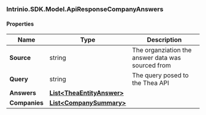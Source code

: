 [//]: # (CLASS:Intrinio.SDK.Model.ApiResponseCompanyAnswers)

[//]: # (KIND:object)

### Intrinio.SDK.Model.ApiResponseCompanyAnswers
#### Properties

[//]: # (START_DEFINITION)

Name | Type | Description
------------ | ------------- | -------------
**Source** | string | The organziation the answer data was sourced from &nbsp;
**Query** | string | The query posed to the Thea API &nbsp;
**Answers** | [**List&lt;TheaEntityAnswer&gt;**](TheaEntityAnswer.md) |  &nbsp;
**Companies** | [**List&lt;CompanySummary&gt;**](CompanySummary.md) |  &nbsp;

[//]: # (END_DEFINITION)


[//]: # (CONTAINED_CLASS:Intrinio.SDK.Model.TheaEntityAnswer)


[//]: # (CONTAINED_CLASS:Intrinio.SDK.Model.CompanySummary)


